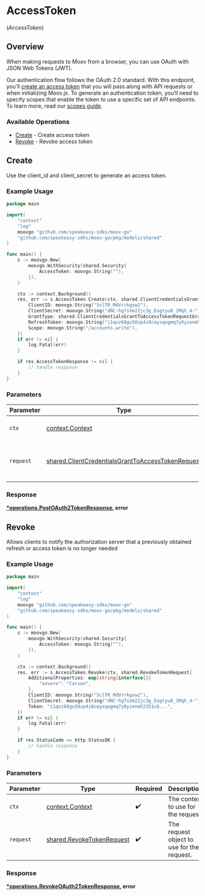 # AccessToken
(*AccessToken*)

## Overview

When making requests to Moov from a browser, you can use OAuth with JSON Web Tokens (JWT).

Our authentication flow follows the OAuth 2.0 standard. With this endpoint, you'll [create an access token](https://docs.moov.io/guides/quick-start/#create-an-access-token) that you will pass along with API requests or when initializing Moov.js. To generate an authentication token, you’ll need to specify scopes that enable the token to use a specific set of API endpoints. To learn more, read our [scopes guide](https://docs.moov.io/guides/developer-tools/scopes/).


### Available Operations

* [Create](#create) - Create access token
* [Revoke](#revoke) - Revoke access token

## Create

Use the client_id and client_secret to generate an access token.

### Example Usage

```go
package main

import(
	"context"
	"log"
	moovgo "github.com/speakeasy-sdks/moov-go"
	"github.com/speakeasy-sdks/moov-go/pkg/models/shared"
)

func main() {
    s := moovgo.New(
        moovgo.WithSecurity(shared.Security{
            AccessToken: moovgo.String(""),
        }),
    )

    ctx := context.Background()
    res, err := s.AccessToken.Create(ctx, shared.ClientCredentialsGrantToAccessTokenRequest{
        ClientID: moovgo.String("5clTR_MdVrrkgxw2"),
        ClientSecret: moovgo.String("dNC-hg7sVm22jc3g_Eogtyu0_1Mqh_4-"),
        GrantType: shared.ClientCredentialsGrantToAccessTokenRequestGrantTypeClientCredentials,
        RefreshToken: moovgo.String("i1qxz68gu50zp4i8ceyxqogmq7y0yienm52351c6..."),
        Scope: moovgo.String("/accounts.write"),
    })
    if err != nil {
        log.Fatal(err)
    }

    if res.AccessTokenResponse != nil {
        // handle response
    }
}
```

### Parameters

| Parameter                                                                                                              | Type                                                                                                                   | Required                                                                                                               | Description                                                                                                            |
| ---------------------------------------------------------------------------------------------------------------------- | ---------------------------------------------------------------------------------------------------------------------- | ---------------------------------------------------------------------------------------------------------------------- | ---------------------------------------------------------------------------------------------------------------------- |
| `ctx`                                                                                                                  | [context.Context](https://pkg.go.dev/context#Context)                                                                  | :heavy_check_mark:                                                                                                     | The context to use for the request.                                                                                    |
| `request`                                                                                                              | [shared.ClientCredentialsGrantToAccessTokenRequest](../../models/shared/clientcredentialsgranttoaccesstokenrequest.md) | :heavy_check_mark:                                                                                                     | The request object to use for the request.                                                                             |


### Response

**[*operations.PostOAuth2TokenResponse](../../models/operations/postoauth2tokenresponse.md), error**


## Revoke

Allows clients to notify the authorization server that a previously obtained refresh or access token is no longer needed

### Example Usage

```go
package main

import(
	"context"
	"log"
	moovgo "github.com/speakeasy-sdks/moov-go"
	"github.com/speakeasy-sdks/moov-go/pkg/models/shared"
)

func main() {
    s := moovgo.New(
        moovgo.WithSecurity(shared.Security{
            AccessToken: moovgo.String(""),
        }),
    )

    ctx := context.Background()
    res, err := s.AccessToken.Revoke(ctx, shared.RevokeTokenRequest{
        AdditionalProperties: map[string]interface{}{
            "severe": "Carson",
        },
        ClientID: moovgo.String("5clTR_MdVrrkgxw2"),
        ClientSecret: moovgo.String("dNC-hg7sVm22jc3g_Eogtyu0_1Mqh_4-"),
        Token: "i1qxz68gu50zp4i8ceyxqogmq7y0yienm52351c6...",
    })
    if err != nil {
        log.Fatal(err)
    }

    if res.StatusCode == http.StatusOK {
        // handle response
    }
}
```

### Parameters

| Parameter                                                              | Type                                                                   | Required                                                               | Description                                                            |
| ---------------------------------------------------------------------- | ---------------------------------------------------------------------- | ---------------------------------------------------------------------- | ---------------------------------------------------------------------- |
| `ctx`                                                                  | [context.Context](https://pkg.go.dev/context#Context)                  | :heavy_check_mark:                                                     | The context to use for the request.                                    |
| `request`                                                              | [shared.RevokeTokenRequest](../../models/shared/revoketokenrequest.md) | :heavy_check_mark:                                                     | The request object to use for the request.                             |


### Response

**[*operations.RevokeOAuth2TokenResponse](../../models/operations/revokeoauth2tokenresponse.md), error**

